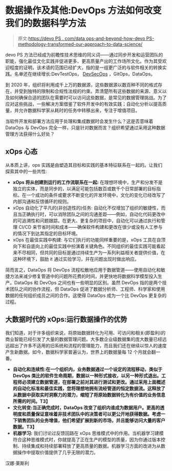 # 数据操作及其他:DevOps 方法如何改变我们的数据科学方法

> 原文:[https://devo PS . com/data ops-and-beyond-how-devo PS-methodology-transformed-our-approach-to-data-science/](https://devops.com/dataops-and-beyond-how-devops-methodology-transformed-our-approach-to-data-science/)

devo PS 方法已经成为前瞻性技术思维的同义词——通过同步开发和运营团队的职能，强化最佳文化实践并促进更多、更高质量产出的工作场所文化。作为其受欢迎程度的证明，该术语的范围已经扩大，指的是一组更广泛的与软件相关的转换实践。名单还在继续增长:DevTestOps， [DevSecOps](https://devops.com/what-is-devsecops-and-how-to-enable-it-on-your-sdlc/) ，GitOps，DataOps。

到 2020 年，组织将利用成千上万的数据源，这些数据源以数百种不同的格式存在，并受到独特的限制和合规性法规的约束。弄清楚所有这些数据的来源、意义以及如何确保合适的团队在需要时可以访问这些数据，是常见的数据管理挑战。为了应对这些挑战，一些解决方案借鉴了软件开发中的有效实践；自动化分析以提高质量，并允许数据科学家从耗时的任务中转移出来，专注于增值项目。

当软件开发和部署方法应用于处理和集成数据时会发生什么？这是否意味着 DataOps 与 DevOps 完全一样，只是针对数据而言？组织希望通过采用这种数据管理方法获得什么好处？

## **xOps 心态**

从本质上讲，ops 实践是由塑造其目标和实践的基本特征联系在一起的。让我们探索其中的一些共性:

*   **xOps 将从创建到运行的工作流联系在一起:** 在理想环境中，生产和分发不是独立的实体，而是同步的，以满足可能包括数百或数千个日常部署的目标指标。在一个成功的条件或要求不断变化的开发环境中，文化的变化已经改写了内部沟通和反馈循环的规则。
*   xOps 自动化了平凡的(非创造性的)任务: 自动化不仅增加了组织的敏捷性，而且当正确执行时，可以消除团队之间的沟通差距——例如，自动化代码更改中的可追溯性和问题跟踪。在更大、更复杂的项目中，自动化可以通过执行和管理 CI/CD 来节省时间和成本——确保软件构建和更改在很少或没有人工参与的情况下到达其指定的目标环境。
*   xOps 在最佳实践中构建: 与它们执行的功能同样重要的是，xOps 工具在自顶向下和自底向上的最佳实践中扮演着关键角色。不同组织的最佳实践可能看起来不尽相同，但共同的目标是通过持续生产为一系列利益相关者提供价值，在这种环境下，鼓励 it 通过实验学习，并在问题出现时做出响应。

简而言之，DataOps 将 DevOps 流程松散地应用于数据管道——使用自动化和敏捷方法来减少修复管道中的问题所花费的时间，并更快地将数据科学模型投入生产。DataOps 和 DevOps 之间也有一些明显的区别。虽然 DevOps 指的是两个技术团队之间的协作流程，但 DataOps 促进了数据分析师、工程师、科学家和使用数据的任何组织成员之间的合作。这使得 DataOps 成为一个比 DevOps 更复杂的过程。

## **大数据时代的 xOps:运行数据操作的优势**

我们知道，对于许多组织来说，将原始数据转化为可用、可访问和相关(即盈利)的商业智能已经引发了大量的数据管理问题。大多数企业级数据集的庞大数量已经远远超出了许多不适用的旧系统和流程的管理能力，而且我们还在继续以惊人的速度产生新数据。如今，数据科学家普遍认为，世界上的数据量每 12 个月就会翻一番。

*   **自动化和连续性:在一个组织内，业务数据通过一个设定的流程移动，类似于 DevOps 类比的软件生命周期，数据以一种形式接收，以另一种形式退出。工程师必须建立数据管道，在部署之前对其进行测试和更改。通过采用上面概述的自动化标准和最佳实践，您将理想地拥有流经管道的恒定数据流。这释放了从数据中获取实时洞察力的潜力，缩短了将原始数据转化为有价值的业务信息所需的时间。T3】**
*   **文化转变:当正确完成时，DataOps 改变了组织内谁成为数据用户。更高的透明度和质量保证意味着非技术团队中的决策者可以更公开地获得数据。考虑一下销售团队的业务增值，他们希望扩展到新的市场，并且能够访问大量的客户数据。T3】**
*   **机器学习:** 我们讨论过反馈回路在 xOps 思维模式中的作用。当机器学习建模符合这种思维模式时，你就提高了正在生产的模型的质量，因为你通过版本控制、持续集成和持续部署释放了更高质量的数据。机器学习方面的改进为从数据操作中提取价值提供了几乎无限的潜力。

汉娜·莱斯利